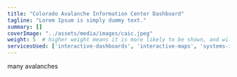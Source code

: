 ```yaml
---
title: "Colorado Avalanche Information Center Dashboard"
tagline: "Lorem Ipsum is simply dummy text."
summary: []
coverImage: "../assets/media/images/caic.jpeg"
weight: 5  # higher weight means it is more likely to be shown, and will be shown first
servicesUsed: ['interactive-dashboards', 'interactive-maps', 'systems-integration']
---
```

many avalanches

